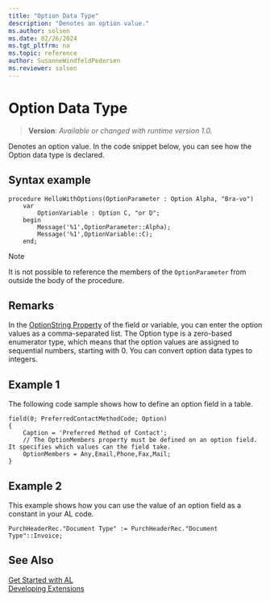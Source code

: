 ```yaml
---
title: "Option Data Type"
description: "Denotes an option value."
ms.author: solsen
ms.date: 02/26/2024
ms.tgt_pltfrm: na
ms.topic: reference
author: SusanneWindfeldPedersen
ms.reviewer: solsen
---
```

[//]: # (START>DO_NOT_EDIT)
[//]: # (IMPORTANT:Do not edit any of the content between here and the END>DO_NOT_EDIT.)
[//]: # (Any modifications should be made in the .xml files in the ModernDev repo.)
# Option Data Type
> **Version**: _Available or changed with runtime version 1.0._

Denotes an option value. In the code snippet below, you can see how the Option data type is declared.




[//]: # (IMPORTANT: END>DO_NOT_EDIT)

## Syntax example

```al
procedure HelloWithOptions(OptionParameter : Option Alpha, "Bra-vo")
    var 
        OptionVariable : Option C, "or D";
    begin
        Message('%1',OptionParameter::Alpha);
        Message('%1',OptionVariable::C);
    end;
```


> [!NOTE]  
> It is not possible to reference the members of the `OptionParameter` from outside the body of the procedure. 
  
## Remarks

In the [OptionString Property](../../properties/devenv-optionmembers-field-property.md) of the field or variable, you can enter the option values as a comma-separated list. The Option type is a zero-based enumerator type, which means that the option values are assigned to sequential numbers, starting with 0. You can convert option data types to integers.  
 <!-- 
 For more information about option variables in multilanguage-enabled applications, see [Developing Multilanguage-Enabled Applications](../../dynamics-nav/Developing-Multilanguage-Enabled-Applications.md).  
 --> 

## Example 1

The following code sample shows how to define an option field in a table.  
  
```al
field(0; PreferredContactMethodCode; Option)
{
    Caption = 'Preferred Method of Contact';
    // The OptionMembers property must be defined on an option field. It specifies which values can the field take.
    OptionMembers = Any,Email,Phone,Fax,Mail;
}
```

## Example 2

This example shows how you can use the value of an option field as a constant in your AL code.  
  
```al
PurchHeaderRec."Document Type" := PurchHeaderRec."Document Type"::Invoice;   
```

## See Also

[Get Started with AL](../../devenv-get-started.md)  
[Developing Extensions](../../devenv-dev-overview.md)